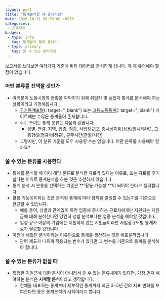 ```yaml
---
layout: post
title: "통계분석할 때 유의사항"
date: 2020-10-11 09:30:00 +0930
categories: 
 - 교육자료
badges:
 - type: info
   tag: 통계분석 빨리 끝내기
 - type: primary
   tag: 쓸 수 있는 분석자료
---
```


보고서를 쓰다보면 여러가지 기준에 따라 데이터를 분석하게 됩니다. 이 때 유의해야 할 점이 있습니다.

<!--more-->

### **어떤 분류를 선택할 것인가**

- 여러분이 노동시장의 현황을 파악하기 위해 취업자 및 실업자 통계를 분석해야 하는 상황이라고 가정해봅시다.
  - [국가통계포털](https://kosis.kr/index/index.do){: target="_blank"} 또는 [고용노동통계](http://laborstat.moel.go.kr/){: target="_blank"} 사이트에는 수많은 통계들이 존재합니다.  
  - 주로 쓰이는 통계 분류는 다음과 같습니다.
    - 성별, 연령, 지역, 업종, 직종, 사업장규모, 종사상지위(상용/임시/일용), 고용형태(정규/비정규), 근무시간(전일/시간)
  - 그렇지만, 이 분류 기준을 모두 사용할 수는 없습니다. 어떤 분류를 사용해야 할까요?

### **쓸 수 있는 분류를 사용한다**

- 통계를 분석할 때 이미 해당 분류로 분석한 자료가 있다는 이유로, 또는 자료를 찾기 쉽다는 이유로 통계분석을 하는 것은 추천하지 않습니다.
- 통계 분석 시 분류를 선택하는 기준은 **'활용 가능성'**이 되어야 한다고 생각합니다.
- 활용 가능성이라는 것은 분석된 통계에 따라 정책을 결정할 수 있는지를 기준으로 판단할 수 있습니다.
  - 예를 들어, 성별과 관계없이 특정 업종에 종사하는 근로자에게만 지원되는 지원금에 대해 분석한다면 당연히 성별 분석보다는 업종 분석을 해야할 것입니다.
  - 일정 규모 이상의 기업에는 지원하지 않는 지원금이라면 사업장규모별 통계자료가 필요할 것입니다.
- 이전에 해왔던 분석이라는 이유만으로 통계를 생산하는 것은 비효율적입니다.
  - 관련 제도가 다르게 적용되는 변수가 있다면 그 변수를 기준으로 통계를 분석해야 합니다.

### **쓸 수 있는 분류가 없을 때**

- 특정한 지원금에 대한 분석이 아니라서 쓸 수 있는 분류체계가 없다면, 가장 먼저 해야하는 분석은 **시계열 분석**이라고 생각합니다.
  - 전체를 대표하는 통계부터 세부적인 통계까지 최근 3~5년 간의 지표 변화를 보여준다면 좋은 통계분석의 시작이라고 봅니다.

